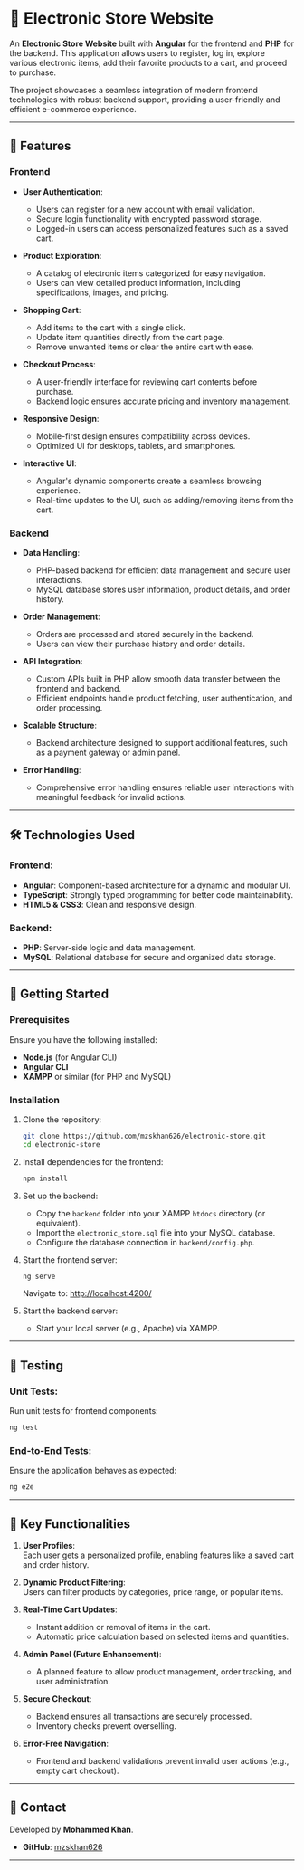 # 🛒 Electronic Store Website

An **Electronic Store Website** built with **Angular** for the frontend and **PHP** for the backend. This application allows users to register, log in, explore various electronic items, add their favorite products to a cart, and proceed to purchase.

The project showcases a seamless integration of modern frontend technologies with robust backend support, providing a user-friendly and efficient e-commerce experience.

---

## 📌 Features

### Frontend

- **User Authentication**:

  - Users can register for a new account with email validation.
  - Secure login functionality with encrypted password storage.
  - Logged-in users can access personalized features such as a saved cart.

- **Product Exploration**:

  - A catalog of electronic items categorized for easy navigation.
  - Users can view detailed product information, including specifications, images, and pricing.

- **Shopping Cart**:

  - Add items to the cart with a single click.
  - Update item quantities directly from the cart page.
  - Remove unwanted items or clear the entire cart with ease.

- **Checkout Process**:

  - A user-friendly interface for reviewing cart contents before purchase.
  - Backend logic ensures accurate pricing and inventory management.

- **Responsive Design**:

  - Mobile-first design ensures compatibility across devices.
  - Optimized UI for desktops, tablets, and smartphones.

- **Interactive UI**:
  - Angular's dynamic components create a seamless browsing experience.
  - Real-time updates to the UI, such as adding/removing items from the cart.

### Backend

- **Data Handling**:

  - PHP-based backend for efficient data management and secure user interactions.
  - MySQL database stores user information, product details, and order history.

- **Order Management**:

  - Orders are processed and stored securely in the backend.
  - Users can view their purchase history and order details.

- **API Integration**:

  - Custom APIs built in PHP allow smooth data transfer between the frontend and backend.
  - Efficient endpoints handle product fetching, user authentication, and order processing.

- **Scalable Structure**:

  - Backend architecture designed to support additional features, such as a payment gateway or admin panel.

- **Error Handling**:
  - Comprehensive error handling ensures reliable user interactions with meaningful feedback for invalid actions.

---

## 🛠️ Technologies Used

### Frontend:

- **Angular**: Component-based architecture for a dynamic and modular UI.
- **TypeScript**: Strongly typed programming for better code maintainability.
- **HTML5 & CSS3**: Clean and responsive design.

### Backend:

- **PHP**: Server-side logic and data management.
- **MySQL**: Relational database for secure and organized data storage.

---

## 🚀 Getting Started

### Prerequisites

Ensure you have the following installed:

- **Node.js** (for Angular CLI)
- **Angular CLI**
- **XAMPP** or similar (for PHP and MySQL)

### Installation

1. Clone the repository:

   ```bash
   git clone https://github.com/mzskhan626/electronic-store.git
   cd electronic-store
   ```

2. Install dependencies for the frontend:

   ```bash
   npm install
   ```

3. Set up the backend:

   - Copy the `backend` folder into your XAMPP `htdocs` directory (or equivalent).
   - Import the `electronic_store.sql` file into your MySQL database.
   - Configure the database connection in `backend/config.php`.

4. Start the frontend server:

   ```bash
   ng serve
   ```

   Navigate to: [http://localhost:4200/](http://localhost:4200/)

5. Start the backend server:
   - Start your local server (e.g., Apache) via XAMPP.

---

## 🧪 Testing

### Unit Tests:

Run unit tests for frontend components:

```bash
ng test
```

### End-to-End Tests:

Ensure the application behaves as expected:

```bash
ng e2e
```

---

## 🌟 Key Functionalities

1. **User Profiles**:  
   Each user gets a personalized profile, enabling features like a saved cart and order history.

2. **Dynamic Product Filtering**:  
   Users can filter products by categories, price range, or popular items.

3. **Real-Time Cart Updates**:

   - Instant addition or removal of items in the cart.
   - Automatic price calculation based on selected items and quantities.

4. **Admin Panel (Future Enhancement)**:

   - A planned feature to allow product management, order tracking, and user administration.

5. **Secure Checkout**:

   - Backend ensures all transactions are securely processed.
   - Inventory checks prevent overselling.

6. **Error-Free Navigation**:
   - Frontend and backend validations prevent invalid user actions (e.g., empty cart checkout).

---

## 📧 Contact

Developed by **Mohammed Khan**.

- **GitHub**: [mzskhan626](https://github.com/mzskhan626)

---
